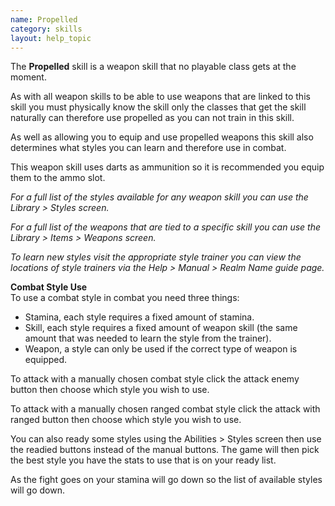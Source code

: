 ```yaml
---
name: Propelled
category: skills
layout: help_topic
---
```

The **Propelled** skill is a weapon skill that no playable class gets at the moment.

As with all weapon skills to be able to use weapons that are linked to this skill you must physically know the skill only the classes that get the skill naturally can therefore use propelled as you can not train in this skill.

As well as allowing you to equip and use propelled weapons this skill also determines what styles you can learn and therefore use in combat.

This weapon skill uses darts as ammunition so it is recommended you equip them to the ammo slot.

_For a full list of the styles available for any weapon skill you can use the Library > Styles screen._

_For a full list of the weapons that are tied to a specific skill you can use the Library > Items > Weapons screen._

_To learn new styles visit the appropriate style trainer you can view the locations of style trainers via the Help > Manual > Realm Name guide page._

**Combat Style Use**  
To use a combat style in combat you need three things:

*   Stamina, each style requires a fixed amount of stamina.
*   Skill, each style requires a fixed amount of weapon skill (the same amount that was needed to learn the style from the trainer).
*   Weapon, a style can only be used if the correct type of weapon is equipped.

To attack with a manually chosen combat style click the attack enemy button then choose which style you wish to use.

To attack with a manually chosen ranged combat style click the attack with ranged button then choose which style you wish to use.

You can also ready some styles using the Abilities > Styles screen then use the readied buttons instead of the manual buttons. The game will then pick the best style you have the stats to use that is on your ready list.

As the fight goes on your stamina will go down so the list of available styles will go down.